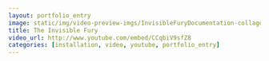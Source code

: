 ```yaml
---
layout: portfolio_entry
image: static/img/video-preview-imgs/InvisibleFuryDocumentation-collage.JPG
title: The Invisible Fury
video_url: http://www.youtube.com/embed/CCqbiV9sfZ8
categories: [installation, video, youtube, portfolio_entry]
---
```

